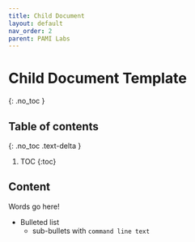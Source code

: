 ```yaml
---
title: Child Document
layout: default
nav_order: 2
parent: PAMI Labs
---
```



# Child Document Template
{: .no_toc }

## Table of contents
{: .no_toc .text-delta }

1. TOC
{:toc}

## Content
Words go here!
* Bulleted list
  * sub-bullets with ```command line text```

